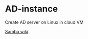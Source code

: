 # AD-instance
Create AD server on Linux in cloud VM

[Samba wiki]( https://wiki.samba.org/index.php/Samba_AD_DC_HOWTO )
